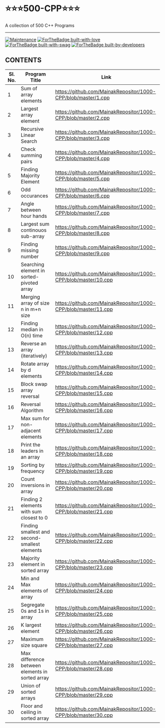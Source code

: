 # ⭐⭐⭐500-CPP⭐⭐⭐
A collection of 500 C++ Programs

<hr>

[![Maintenance](https://img.shields.io/badge/Maintained%3F-yes-green.svg)](https://GitHub.com/Naereen/StrapDown.js/graphs/commit-activity)
[![ForTheBadge built-with-love](http://ForTheBadge.com/images/badges/built-with-love.svg)](https://GitHub.com/Naereen/)
[![ForTheBadge built-with-swag](http://ForTheBadge.com/images/badges/built-with-swag.svg)](https://GitHub.com/Naereen/)
[![ForTheBadge built-by-developers](http://ForTheBadge.com/images/badges/built-by-developers.svg)](https://GitHub.com/Naereen/)
  

## CONTENTS

| Sl. No. |  Program Title | Link |
|---------|----------------|------|
| 1 | Sum of array elements | https://github.com/MainakRepositor/1000-CPP/blob/master/1.cpp |
| 2 | Largest array element | https://github.com/MainakRepositor/1000-CPP/blob/master/2.cpp |
| 3 | Recursive Linear Search | https://github.com/MainakRepositor/1000-CPP/blob/master/3.cpp |
| 4 | Check summing pairs | https://github.com/MainakRepositor/1000-CPP/blob/master/4.cpp |
| 5 | Finding Majority Element | https://github.com/MainakRepositor/1000-CPP/blob/master/5.cpp |
| 6 | Odd occurances | https://github.com/MainakRepositor/1000-CPP/blob/master/6.cpp |
| 7 | Angle between hour hands | https://github.com/MainakRepositor/1000-CPP/blob/master/7.cpp |
| 8 | Largest sum continouos sub-array | https://github.com/MainakRepositor/1000-CPP/blob/master/8.cpp |
| 9 | Finding missing number | https://github.com/MainakRepositor/1000-CPP/blob/master/9.cpp |
| 10 | Searching element in sorted-pivoted array | https://github.com/MainakRepositor/1000-CPP/blob/master/10.cpp |
| 11 | Merging array of size n in m+n size | https://github.com/MainakRepositor/1000-CPP/blob/master/11.cpp |
| 12 | Finding median in O(n) time | https://github.com/MainakRepositor/1000-CPP/blob/master/12.cpp |
| 13 | Reverse an array (iteratively) | https://github.com/MainakRepositor/1000-CPP/blob/master/13.cpp |
| 14 | Rotate array by d elements | https://github.com/MainakRepositor/1000-CPP/blob/master/14.cpp |
| 15 | Block swap array reversal | https://github.com/MainakRepositor/1000-CPP/blob/master/15.cpp |
| 16 | Reversal Algorithm | https://github.com/MainakRepositor/1000-CPP/blob/master/16.cpp |
| 17 | Max sum for non-adjacent elements | https://github.com/MainakRepositor/1000-CPP/blob/master/17.cpp |
| 18 | Print the leaders in an array | https://github.com/MainakRepositor/1000-CPP/blob/master/18.cpp |
| 19 | Sorting by frequency | https://github.com/MainakRepositor/1000-CPP/blob/master/19.cpp |
| 20 | Count inversions in array | https://github.com/MainakRepositor/1000-CPP/blob/master/20.cpp |
| 21 | Finding 2 elements with sum closest to 0 | https://github.com/MainakRepositor/1000-CPP/blob/master/21.cpp |
| 22 | Finding smallest and second-smallest elements | https://github.com/MainakRepositor/1000-CPP/blob/master/22.cpp |
| 23 | Majority element in sorted array | https://github.com/MainakRepositor/1000-CPP/blob/master/23.cpp |
| 24 | Min and Max elements of array | https://github.com/MainakRepositor/1000-CPP/blob/master/24.cpp |
| 25 | Segregate 0s and 1s in array | https://github.com/MainakRepositor/1000-CPP/blob/master/25.cpp |
| 26 | K largest element | https://github.com/MainakRepositor/1000-CPP/blob/master/26.cpp |
| 27 | Maximum size square | https://github.com/MainakRepositor/1000-CPP/blob/master/27.cpp |
| 28 | Max difference between elements in sorted array | https://github.com/MainakRepositor/1000-CPP/blob/master/28.cpp |
| 29 | Union of sorted arrays | https://github.com/MainakRepositor/1000-CPP/blob/master/29.cpp |
| 30 | Floor and ceiling in sorted array | https://github.com/MainakRepositor/1000-CPP/blob/master/30.cpp |

